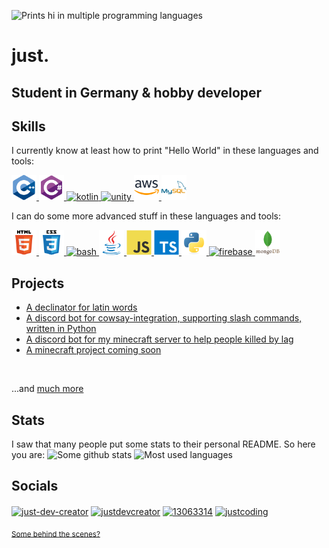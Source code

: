 <!-- Shoutout to this guy on GitHub, he created these icons: https://github.com/carlsednaoui/gitsocial-->
![Prints hi in multiple programming languages]()
# just.
## Student in Germany & hobby developer
## Skills
I currently know at least how to print "Hello World" in these languages and tools:

<a href="https://www.w3schools.com/cpp/" target="_blank"> <img src="https://raw.githubusercontent.com/devicons/devicon/master/icons/cplusplus/cplusplus-original.svg" alt="cplusplus" width="40" height="40"/> </a>
<a href="https://www.w3schools.com/cs/" target="_blank"> <img src="https://raw.githubusercontent.com/devicons/devicon/master/icons/csharp/csharp-original.svg" alt="csharp" width="40" height="40"/> </a>
<a href="https://kotlinlang.org" target="_blank"> <img src="https://www.vectorlogo.zone/logos/kotlinlang/kotlinlang-icon.svg" alt="kotlin" width="40" height="40"/> </a>
<a href="https://unity.com/" target="_blank"> <img src="https://www.vectorlogo.zone/logos/unity3d/unity3d-icon.svg" alt="unity" width="40" height="40"/> </a>
<a href="https://aws.amazon.com" target="_blank"> <img src="https://raw.githubusercontent.com/devicons/devicon/master/icons/amazonwebservices/amazonwebservices-original-wordmark.svg" alt="aws" width="40" height="40"/> </a>
<a href="https://www.mysql.com/" target="_blank"> <img src="https://raw.githubusercontent.com/devicons/devicon/master/icons/mysql/mysql-original-wordmark.svg" alt="mysql" width="40" height="40"/> </a>

<!-- <br> -->
I can do some more advanced stuff in these languages and tools:
<!-- <br> -->
<a href="https://www.w3.org/html/" target="_blank"> <img src="https://raw.githubusercontent.com/devicons/devicon/master/icons/html5/html5-original-wordmark.svg" alt="html5" width="40" height="40"/> </a> 
<a href="https://www.w3schools.com/css/" target="_blank"> <img src="https://raw.githubusercontent.com/devicons/devicon/master/icons/css3/css3-original-wordmark.svg" alt="css3" width="40" height="40"/> </a>
<a href="https://www.gnu.org/software/bash/" target="_blank"> <img src="https://www.vectorlogo.zone/logos/gnu_bash/gnu_bash-icon.svg" alt="bash" width="40" height="40"/> </a> 
<a href="https://www.java.com" target="_blank"> <img src="https://raw.githubusercontent.com/devicons/devicon/master/icons/java/java-original.svg" alt="java" width="40" height="40"/> </a>
<a href="https://developer.mozilla.org/en-US/docs/Web/JavaScript" target="_blank"> <img src="https://raw.githubusercontent.com/devicons/devicon/master/icons/javascript/javascript-original.svg" alt="javascript" width="40" height="40"/> </a>
<a href="https://www.typescriptlang.org/" target="_blank"> <img src="https://raw.githubusercontent.com/devicons/devicon/master/icons/typescript/typescript-original.svg" alt="typescript" width="40" height="40"/> </a>
<a href="https://www.python.org" target="_blank"> <img src="https://raw.githubusercontent.com/devicons/devicon/master/icons/python/python-original.svg" alt="python" width="40" height="40"/> </a>
<a href="https://firebase.google.com/" target="_blank"> <img src="https://www.vectorlogo.zone/logos/firebase/firebase-icon.svg" alt="firebase" width="40" height="40"/> </a>
<a href="https://www.mongodb.com/" target="_blank"> <img src="https://raw.githubusercontent.com/devicons/devicon/master/icons/mongodb/mongodb-original-wordmark.svg" alt="mongodb" width="40" height="40"/> </a> 

## Projects
* [A declinator for latin words](https://github.com/just-dev-creator/angular-latin-declinator)
* [A discord bot for cowsay-integration, supporting slash commands, written in Python](https://github.com/just-dev-creator/Cowsay-Discord-Bot/)
* [A discord bot for my minecraft server to help people killed by lag](https://github.com/just-dev-creator/etb-item-recovery-discord-bot)
* [A minecraft project coming soon]()
</br>

...and [much more](https://github.com/just-dev-creator?tab=repositories)

## Stats
I saw that many people put some stats to their personal README. So here you are:
![Some github stats](https://github-readme-stats.vercel.app/api?username=just-dev-creator&show_icons=true&count_private=true&theme=dracula)
![Most used languages](https://github-readme-stats.vercel.app/api/top-langs/?username=just-dev-creator&theme=dracula)


## Socials
<p align="left">
<a href="https://codepen.io/just-dev-creator" target="blank"><img align="center" src="https://cdn.jsdelivr.net/npm/simple-icons@3.0.1/icons/codepen.svg" alt="just-dev-creator" height="30" width="40" /></a>
<a href="https://dev.to/justdevcreator" target="blank"><img align="center" src="https://cdn.jsdelivr.net/npm/simple-icons@3.0.1/icons/dev-dot-to.svg" alt="justdevcreator" height="30" width="40" /></a>
<a href="https://stackoverflow.com/users/13063314" target="blank"><img align="center" src="https://cdn.jsdelivr.net/npm/simple-icons@3.0.1/icons/stackoverflow.svg" alt="13063314" height="30" width="40" /></a>
<a href="https://www.youtube.com/channel/UCQQCuc7xSKDnJZvfMaAgMSA" target="blank"><img align="center" src="https://cdn.jsdelivr.net/npm/simple-icons@3.0.1/icons/youtube.svg" alt="justcoding" height="30" width="40" /></a>
</p>


<!--
**just-dev-creator/just-dev-creator** is a ✨ _special_ ✨ repository because its `README.md` (this file) appears on your GitHub profile.

Here are some ideas to get you started:

- 🌱 I’m currently learning ...
- 👯 I’m looking to collaborate on ...
- 🤔 I’m looking for help with ...
- 💬 Ask me about ...
- 📫 How to reach me: ...
- 😄 Pronouns: ...
- ⚡ Fun fact: ...
-->
<sub>[Some behind the scenes?](https://raw.githubusercontent.com/just-dev-creator/just-dev-creator/master/README.md)</sub>